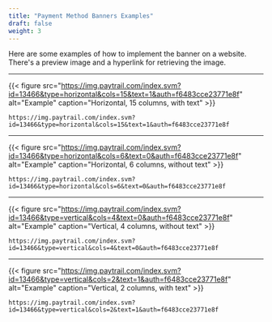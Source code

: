 ```yaml
---
title: "Payment Method Banners Examples"
draft: false
weight: 3
---
```


Here are some examples of how to implement the banner on a website. There's a preview image and a hyperlink for retrieving the image.

***

{{< figure src="https://img.paytrail.com/index.svm?id=13466&type=horizontal&cols=15&text=1&auth=f6483cce23771e8f" alt="Example" caption="Horizontal, 15 columns, with text" >}}

```plain
https://img.paytrail.com/index.svm?id=13466&type=horizontal&cols=15&text=1&auth=f6483cce23771e8f
```

***

{{< figure src="https://img.paytrail.com/index.svm?id=13466&type=horizontal&cols=6&text=0&auth=f6483cce23771e8f" alt="Example" caption="Horizontal, 6 columns, without text" >}}

```plain
https://img.paytrail.com/index.svm?id=13466&type=horizontal&cols=6&text=0&auth=f6483cce23771e8f
```

***

{{< figure src="https://img.paytrail.com/index.svm?id=13466&type=vertical&cols=4&text=0&auth=f6483cce23771e8f" alt="Example" caption="Vertical, 4 columns, without text" >}}

```plain
https://img.paytrail.com/index.svm?id=13466&type=vertical&cols=4&text=0&auth=f6483cce23771e8f
```

***

{{< figure src="https://img.paytrail.com/index.svm?id=13466&type=vertical&cols=2&text=1&auth=f6483cce23771e8f" alt="Example" caption="Vertical, 2 columns, with text" >}}

```plain
https://img.paytrail.com/index.svm?id=13466&type=vertical&cols=2&text=1&auth=f6483cce23771e8f
```
